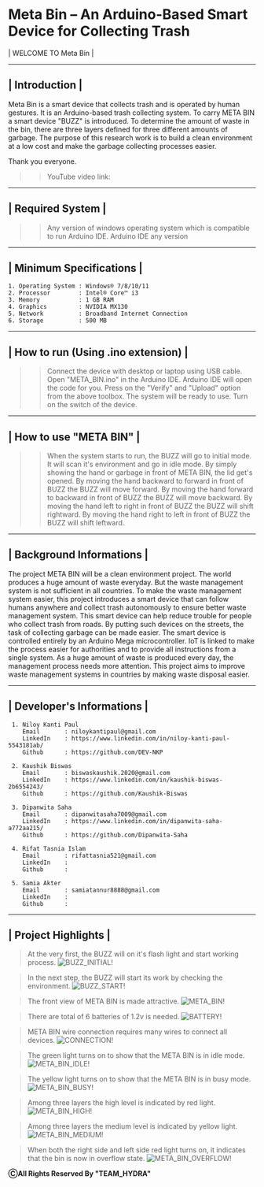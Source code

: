 # Meta Bin – An Arduino-Based Smart Device for Collecting Trash


| WELCOME TO Meta Bin |

 ----------------
 | Introduction |
 ----------------

Meta Bin is a smart device that collects trash and is operated by human gestures. It is an Arduino-based trash collecting system. To carry META BIN a smart device "BUZZ" is introduced. To determine the amount of waste in the bin, there are three layers defined for three different amounts of garbage. The purpose of this research work is to build a clean environment at a low cost and make the garbage collecting processes easier.

Thank you everyone.


>> YouTube video link: 


-------------------
| Required System |
-------------------

 >> Any version of windows operating system which is compatible to run Arduino IDE.
 >> Arduino IDE any version

--------------------------
| Minimum Specifications |
--------------------------

    1. Operating System : Windows® 7/8/10/11
    2. Processor		: Intel® Core™ i3
    3. Memory			: 1 GB RAM
    4. Graphics			: NVIDIA MX130
    5. Network			: Broadband Internet Connection
    6. Storage			: 500 MB

-------------------------------------------------
| How to run (Using .ino extension) |
-------------------------------------------------

 >> Connect the device with desktop or laptop using USB cable.
 >> Open "META_BIN.ino" in the Arduino IDE.
 >> Arduino IDE will open the code for you.
 >> Press on the "Verify" and "Upload" option from the above toolbox.
 >> The system will be ready to use.
 >> Turn on the switch of the device.
 
--------------------
| How to use "META BIN" |
--------------------

 >> When the system starts to run, the BUZZ will go to initial mode. It will scan it's environment and go in idle mode.
 >> By simply showing the hand or garbage in front of META BIN, the lid get's opened.
 >> By moving the hand backward to forward in front of BUZZ the BUZZ will move forward.
 >> By moving the hand forward to backward in front of BUZZ the BUZZ will move backward.
 >> By moving the hand left to right in front of BUZZ the BUZZ will shift rightward.
 >> By moving the hand right to left in front of BUZZ the BUZZ will shift leftward.


---------------------------
| Background Informations |
---------------------------

The project META BIN will be a clean environment project. The world produces a huge amount of waste everyday. But the waste management system is not sufficient in all countries. To make the waste management system easier, this project introduces a smart device that can follow humans anywhere and collect trash autonomously to ensure better waste management system. This smart device can help reduce trouble for people who collect trash from roads. By putting such devices on the streets, the task of collecting garbage can be made easier. The smart device is controlled entirely by an Arduino Mega microcontroller. IoT is linked to make the process easier for authorities and to provide all instructions from a single system. As a huge amount of waste is produced every day, the management process needs more attention. This project aims to improve waste management systems in countries by making waste disposal easier. 



----------------------------
| Developer's Informations |
----------------------------
	 1. Niloy Kanti Paul
		Email		: niloykantipaul@gmail.com
		LinkedIn	: https://www.linkedin.com/in/niloy-kanti-paul-5543181ab/
		Github		: https://github.com/DEV-NKP

	 2. Kaushik Biswas
		Email		: biswaskaushik.2020@gmail.com
		LinkedIn	: https://www.linkedin.com/in/kaushik-biswas-2b6554243/
		Github		: https://github.com/Kaushik-Biswas

	 3. Dipanwita Saha
		Email		: dipanwitasaha7009@gmail.com
		LinkedIn	: https://www.linkedin.com/in/dipanwita-saha-a772aa215/
		Github		: https://github.com/Dipanwita-Saha

	 4. Rifat Tasnia Islam 
		Email		: rifattasnia521@gmail.com
		LinkedIn	: 
		Github		: 

	 5. Samia Akter
		Email		: samiatannur8888@gmail.com
		LinkedIn	: 
		Github		: 


----------------------
| Project Highlights |
----------------------

> At the very first, the BUZZ will on it's flash light and start working process.
![BUZZ_INITIAL!](README_IMAGE/BUZZ_INITIAL.jpg)

> In the next step, the BUZZ will start its work by checking the environment.
![BUZZ_START!](README_IMAGE/BUZZ_START.jpg)

> The front view of META BIN is made attractive.
![META_BIN!](README_IMAGE/META_BIN.jpg)

> There are total of 6 batteries of 1.2v is needed.
![BATTERY!](README_IMAGE/BATTERY.jpg)

> META BIN wire connection requires many wires to connect all devices.
![CONNECTION!](README_IMAGE/CONNECTION.jpg)

> The green light turns on to show that the META BIN is in idle mode.
![META_BIN_IDLE!](README_IMAGE/META_BIN_IDLE.jpg)

> The yellow light turns on to show that the META BIN is in busy mode.
![META_BIN_BUSY!](README_IMAGE/META_BIN_BUSY.jpg)

> Among three layers the high level is indicated by red light.
![META_BIN_HIGH!](README_IMAGE/META_BIN_HIGH.jpg)

> Among three layers the medium level is indicated by yellow light.
![META_BIN_MEDIUM!](README_IMAGE/META_BIN_MEDIUM.jpg)

> When both the right side and left side red light turns on, it indicates that the bin is now in overflow state.
![META_BIN_OVERFLOW!](README_IMAGE/META_BIN_OVERFLOW.jpg)


********************************************ⒸAll Rights Reserved By "TEAM_HYDRA"********************************************

